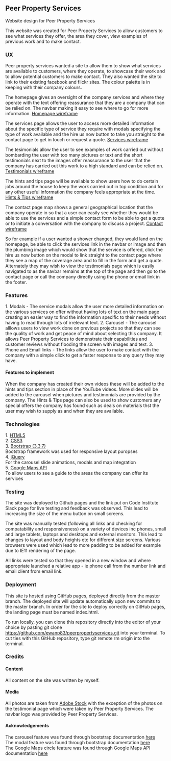 <h2>Peer Property Services</h2>
Website design for Peer Property Services

This website was created for Peer Property Services to allow customers to see what services they offer, the area they cover, view examples of previous work and to make contact.

<h3>UX</h3>
Peer property services wanted a site to allow them to show what services are available to customers, where they operate, to showcase their work and to allow potential customers to make contact.  They also wanted the site to link to their existing facebook and flickr sites. The colour palette is in keeping with their company colours.

The homepage gives an oversight of the company services and where they operate with the text offering reassurance that they are a company that can be relied on. The navbar making it easy to see where to go for more information.
<a href="/wireframes/homepage-wireframe.jpg" target="blank">Homepage wireframe</a>

The services page allows the user to access more detailed information about the specific type of service they require with modals specifying the type of work available and the hire us now button to take you straight to the contact page to get in touch or request a quote.
<a href="/wireframes/services-wireframe.jpg" target="blank">Services wireframe</a>

The tesimonials allow the user to see examples of work carried out without bombarding the user with too many pictures or text and the short testimonials next to the images offer reassurance to the user that the company has carried out this work to a high standard and can be relied on.
<a href="/wireframes/testimonials-wireframejpg." target="blank">Testimonials wireframe</a>

The hints and tips page will be available to show users how to do certain jobs around the house to keep the work carried out in top condition and for any other useful information the company feels appropriate at the time. 
<a href="/wireframes/hintstips-wireframejpg." target="blank">Hints & Tips wireframe</a>

The contact page map shows a general geographical location that the company operate in so that a user can easily see whether they would be able to use the services and a simple contact form to be able to get a quote or to initiate a conversation with the company to discuss a project.
<a href="/wireframes/contact-wireframe.jpg" target="blank">Contact wireframe</a>

So for example if a user wanted a shower changed, they would land on the homepage, be able to click the services link in the navbar or image and then the plumbing image which would show that the service is offered, click the hire us now button on the modal to link straight to the contact page where they see a map of the coverage area and to fill in the form and get a quote.  Alternately they may wish to view the testimonials page which is easily navigated to as the navbar remains at the top of the page and then go to the contact page or call the company directly using the phone or email link in the footer.

<h3>Features</h3>
1. Modals - The service modals allow the user more detailed information on the various services on offer without having lots of text on the main page creating an easier way to find the information specific to their needs without having to read through lots of irrelevant text.
2. Carousel - The carousel alllows users to view work done on previous projects so that they can see the quality of work and get peace of mind about selecting this company.  It allows Peer Property Services to demonstrate their capabilities and customer reviews without flooding the screen with images and text.
3. Phone and Email links - The links allow the user to make contact with the company with a simple click to get a faster response to any query they may have.

<h4>Features to implement</h4>
When the company has created their own videos these will be added to the hints and tips section in place of the YouTube videos. More slides will be added to the carousel when pictures and testimonials are provided by the company.
The Hints & Tips page can also be used to show customers any special offers the company has found such as deals on materials thst the user may wish to supply as and when they are available.

<h3>Technologies</h3>
1. <a href="https://en.wikipedia.org/wiki/HTML5" target="blank">HTML5</a><br>
2. <a href="http://www.css3.info/" target="blank">CSS3</a> <br>
3. <a href="https://getbootstrap.com/" target="blank">Bootstrap (3.3.7)</a> <br>
        Bootstrap framework was used for responsive layout puropses <br>
4. <a href="https://jquery.com/" target="blank">jQuery</a> <br>
        For the carousel slide animations, modals and map integration<br>
5. <a href="https://developers.google.com/maps/documentation/" target="blank">Google Maps API</a> <br>
        To allow users to see a guide to the areas the company can offer its services<br>

<h3>Testing</h3>
The site was deployed to Github pages and the link put on Code Institute Slack page for live testing and feedback was observed.  This lead to increasing the size of the menu button on small screens.  

The site was manually tested (following all links and checking for compatability and responsiveness) on a variety of devices inc phones, small and large tablets, laptops and desktops and external monitors.  This lead to changes to layout and body heights etc for different size screens.
Various browsers were used which lead to more padding to be added for example due to IE11 rendering of the page.

All links were tested so that they opened in a new window and where appropriate launched a relative app - ie phone call from the number link and email client from email link.

<h3>Deployment</h3>
This site is hosted using GitHub pages, deployed directly from the master branch. The deployed site will update automatically upon new commits to the master branch. In order for the site to deploy correctly on GitHub pages, the landing page must be named index.html.

To run locally, you can clone this repository directly into the editor of your choice by pasting git clone https://github.com/ewanp83/peerpropertyservices.git into your terminal. To cut ties with this GitHub repository, type git remote rm origin into the terminal.

<h3>Credits</h3>
<h4>Content</h4>
All content on the site was written by myself.

<h4>Media</h4>
All photos are taken from <a href="https://stock.adobe.com/uk/" target="blank">Adobe Stock</a> with the exception of the photos on the testimonial page which were taken by Peer Property Services.  The navbar logo was provided by Peer Property Services.

<h4>Acknowledgements</h4>
The carousel feature was found through bootstrap documentation <a href="https://getbootstrap.com/docs/3.3/javascript/#carousel" target="blank">here<a/> <br>
The modal feature was found through bootstrap documentation <a href="https://getbootstrap.com/docs/3.3/javascript/#modals" target="blank">here<a/> <br>
The Google Maps circle feature was found through Google Maps API documentation <a href="https://developers.google.com/maps/documentation/javascript/examples/circle-simple" target="blank">here<a/>
